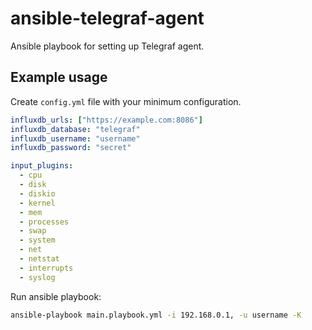 # ansible-telegraf-agent

Ansible playbook for setting up Telegraf agent.

## Example usage

Create `config.yml` file with your minimum configuration.

```yaml
influxdb_urls: ["https://example.com:8086"]
influxdb_database: "telegraf"
influxdb_username: "username"
influxdb_password: "secret"

input_plugins:
  - cpu
  - disk
  - diskio
  - kernel
  - mem
  - processes
  - swap
  - system
  - net
  - netstat
  - interrupts
  - syslog
```

Run ansible playbook:

```bash
ansible-playbook main.playbook.yml -i 192.168.0.1, -u username -K
```
